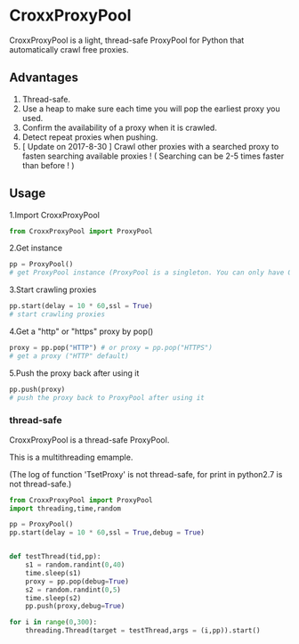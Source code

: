 # CroxxProxyPool



CroxxProxyPool is a light, thread-safe ProxyPool for Python that automatically crawl free proxies.



## Advantages

1. Thread-safe.
2. Use a heap to make sure each time you will pop the earliest proxy you used.
3. Confirm the availability of a proxy when it is crawled.
4. Detect repeat proxies when pushing.
5. [ Update on 2017-8-30 ] Crawl other proxies with a searched proxy to fasten searching available proxies ! ( Searching can be 2-5 times faster than before ! )



## Usage

1.Import CroxxProxyPool

```python
from CroxxProxyPool import ProxyPool
```

2.Get instance

```python
pp = ProxyPool()
# get ProxyPool instance (ProxyPool is a singleton. You can only have ONE instance.)
```

3.Start crawling proxies

```python
pp.start(delay = 10 * 60,ssl = True)
# start crawling proxies
```

4.Get a "http" or "https" proxy by pop()

```python
proxy = pp.pop("HTTP") # or proxy = pp.pop("HTTPS")
# get a proxy ("HTTP" default)
```

5.Push the proxy back after using it

```python
pp.push(proxy)
# push the proxy back to ProxyPool after using it
```

### thread-safe

CroxxProxyPool is a thread-safe ProxyPool.

This is a multithreading emample.

(The log of function 'TsetProxy' is not thread-safe, for print in python2.7 is not thread-safe.)

```python
from CroxxProxyPool import ProxyPool
import threading,time,random

pp = ProxyPool()
pp.start(delay = 10 * 60,ssl = True,debug = True)


def testThread(tid,pp):
	s1 = random.randint(0,40)
	time.sleep(s1)
	proxy = pp.pop(debug=True)
	s2 = random.randint(0,5)
	time.sleep(s2)
	pp.push(proxy,debug=True)

for i in range(0,300):
	threading.Thread(target = testThread,args = (i,pp)).start()
```
